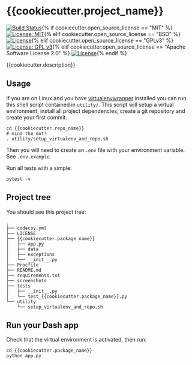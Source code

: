 # {{cookiecutter.project_name}}
[![Build Status](https://travis-ci.org/{{cookiecutter.github_username}}/{{cookiecutter.repo_name}}.svg?branch=master)](https://travis-ci.org/{{cookiecutter.github_username}}/{{cookiecutter.repo_name}}){% if cookiecutter.open_source_license == "MIT" %} [![License: MIT](https://img.shields.io/badge/License-MIT-yellow.svg)](https://opensource.org/licenses/MIT){% elif cookiecutter.open_source_license == "BSD" %} [![License](https://img.shields.io/badge/License-BSD%203--Clause-blue.svg)](https://opensource.org/licenses/BSD-3-Clause){% elif cookiecutter.open_source_license == "GPLv3" %} [![License: GPL v3](https://img.shields.io/badge/License-GPL%20v3-blue.svg)](http://www.gnu.org/licenses/gpl-3.0){% elif cookiecutter.open_source_license == "Apache Software License 2.0" %} [![License](https://img.shields.io/badge/License-Apache%202.0-blue.svg)](https://opensource.org/licenses/Apache-2.0){% endif %}


{{cookiecutter.description}}


## Usage

If you are on Linux and you have [virtualenvwrapper](https://virtualenvwrapper.readthedocs.io/en/latest/) installed you can run this shell script contained in `utility/`. This script will setup a virtual environment, install all project dependencies, create a git repository and create your first commit.

```shell
cd {{cookiecutter.repo_name}}
# mind the dot!
. utility/setup_virtualenv_and_repo.sh
```

Then you will need to create an `.env` file with your environment variable. See `.env.example`.

Run all tests with a simple:

```
pytest -v
```


## Project tree
You should see this project tree:

```shell
.
├── codecov.yml
├── LICENSE
├── {{cookiecutter.package_name}}
│   ├── app.py
│   ├── data
│   ├── exceptions
│   └── __init__.py
├── Procfile
├── README.md
├── requirements.txt
├── screenshots
├── tests
│   ├── __init__.py
│   └── test_{{cookiecutter.package_name}}.py
└── utility
    └── setup_virtualenv_and_repo.sh
```


## Run your Dash app
Check that the virtual environment is activated, then run:

```shell
cd {{cookiecutter.package_name}}
python app.py
```
